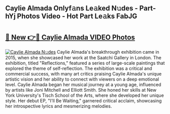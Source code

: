 ## Caylie Almada Onlyf𝚊ns Le𝚊ked N𝚞des - Part-hYj Photos Video - Hot Part Le𝚊ks FabJG

# <h2><a href="http://ab89442.deff.icu/?id=Caylie+Almada">🔗 New 👉🔴 Caylie Almada VIDEO Photos</a></h2>

[![Caylie Almada N𝚞des](https://i.imgur.com/rIISA9y.gif)](http://ab89442.deff.icu/?id=Caylie+Almada)
Caylie Almada's breakthrough exhibition came in 2015, when she showcased her work at the Saatchi Gallery in London. The exhibition, titled "Reflections," featured a series of large-scale paintings that explored the theme of self-reflection. The exhibition was a critical and commercial success, with many art critics praising Caylie Almada's unique artistic vision and her ability to connect with viewers on a deep emotional level. Caylie Almada began her musical journey at a young age, influenced by artists like Joni Mitchell and Elliott Smith. She honed her skills at New York University's Tisch School of the Arts, where she developed her unique style. Her debut EP, "I'll Be Waiting," garnered critical acclaim, showcasing her introspective lyrics and mesmerizing melodies.
